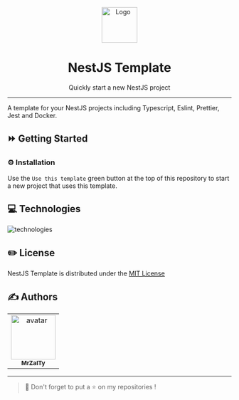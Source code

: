 <p align="center">
    <a href="https://github.com/MrZalTy/nestjs-template">
    <img src="https://cdn.svgporn.com/logos/nestjs.svg?response-content-disposition=attachment%3Bfilename%3Dnestjs.svg" width="80" alt="Logo" /></a>
</p>

<h1 align="center">NestJS Template</h1>

<p align="center">Quickly start a new NestJS project</p>

---

A template for your NestJS projects including Typescript, Eslint, Prettier, Jest and Docker.

## ⏩ Getting Started

### ⚙️ Installation

Use the `Use this template` green button at the top of this repository to start a new project that uses this template.

## 💻 Technologies

<img src="https://skillicons.dev/icons?i=nestjs,ts,jest,docker" alt="technologies" />

## ✏️ License

NestJS Template is distributed under the [MIT License](LICENSE)

## ✍️ Authors

<table>
  <tr>
    <td align="center">
      <a href="https://github.com/MrZalTy">
        <img src="https://avatars.githubusercontent.com/u/25481821?v=4?s=100" width="100px;" alt="avatar"/><br />
      <sub>
        <b>MrZalTy</b>
      </sub>
    </a>
  </tr>
</table>

---

> 🚀 Don't forget to put a ⭐️ on my repositories !
